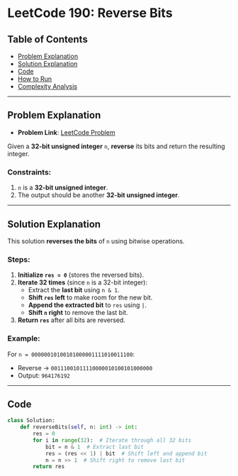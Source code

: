 # LeetCode 190: Reverse Bits

## Table of Contents
- [Problem Explanation](#problem-explanation)
- [Solution Explanation](#solution-explanation)
- [Code](#code)
- [How to Run](#how-to-run)
- [Complexity Analysis](#complexity-analysis)

---

## Problem Explanation

- **Problem Link**: [LeetCode Problem](https://leetcode.com/problems/reverse-bits/)

Given a **32-bit unsigned integer** `n`, **reverse** its bits and return the resulting integer.

### Constraints:
1. `n` is a **32-bit unsigned integer**.
2. The output should be another **32-bit unsigned integer**.

---

## Solution Explanation

This solution **reverses the bits** of `n` using bitwise operations.

### Steps:

1. **Initialize `res = 0`** (stores the reversed bits).
2. **Iterate 32 times** (since `n` is a 32-bit integer):
   - Extract the **last bit** using `n & 1`.
   - **Shift `res` left** to make room for the new bit.
   - **Append the extracted bit** to `res` using `|`.
   - **Shift `n` right** to remove the last bit.
3. **Return `res`** after all bits are reversed.

### Example:
For `n = 00000010100101000001111010011100`:
- Reverse → `00111001011110000010100101000000`
- Output: `964176192`

---

## Code

```python
class Solution:
    def reverseBits(self, n: int) -> int:
        res = 0
        for i in range(32):  # Iterate through all 32 bits
            bit = n & 1  # Extract last bit
            res = (res << 1) | bit  # Shift left and append bit
            n = n >> 1  # Shift right to remove last bit
        return res
